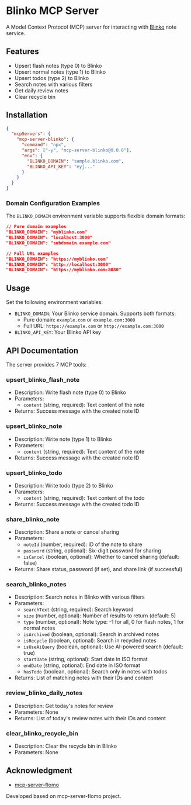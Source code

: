 # Blinko MCP Server

A Model Context Protocol (MCP) server for interacting with [Blinko](https://github.com/blinko-space/blinko) note service.

## Features

- Upsert flash notes (type 0) to Blinko
- Upsert normal notes (type 1) to Blinko
- Upsert todos (type 2) to Blinko
- Search notes with various filters
- Get daily review notes
- Clear recycle bin

## Installation
```json
{
  "mcpServers": {
    "mcp-server-blinko": {
      "command": "npx",
      "args": ["-y", "mcp-server-blinko@0.0.6"],
      "env": {
        "BLINKO_DOMAIN": "sample.blinko.com",
        "BLINKO_API_KEY": "eyj..."
      }
    }
  }
}
```

### Domain Configuration Examples

The `BLINKO_DOMAIN` environment variable supports flexible domain formats:

```json
// Pure domain examples
"BLINKO_DOMAIN": "myblinko.com"
"BLINKO_DOMAIN": "localhost:3000"
"BLINKO_DOMAIN": "subdomain.example.com"

// Full URL examples  
"BLINKO_DOMAIN": "https://myblinko.com"
"BLINKO_DOMAIN": "http://localhost:3000"
"BLINKO_DOMAIN": "https://myblinko.com:8080"
```

## Usage

Set the following environment variables:
- `BLINKO_DOMAIN`: Your Blinko service domain. Supports both formats:
  - Pure domain: `example.com` or `example.com:3000`
  - Full URL: `https://example.com` or `http://example.com:3000`
- `BLINKO_API_KEY`: Your Blinko API key

## API Documentation

The server provides 7 MCP tools:

### upsert_blinko_flash_note
- Description: Write flash note (type 0) to Blinko
- Parameters:
  - `content` (string, required): Text content of the note
- Returns: Success message with the created note ID

### upsert_blinko_note
- Description: Write note (type 1) to Blinko
- Parameters:
  - `content` (string, required): Text content of the note
- Returns: Success message with the created note ID

### upsert_blinko_todo
- Description: Write todo (type 2) to Blinko
- Parameters:
  - `content` (string, required): Text content of the todo
- Returns: Success message with the created todo ID

### share_blinko_note
- Description: Share a note or cancel sharing
- Parameters:
  - `noteId` (number, required): ID of the note to share
  - `password` (string, optional): Six-digit password for sharing
  - `isCancel` (boolean, optional): Whether to cancel sharing (default: false)
- Returns: Share status, password (if set), and share link (if successful)

### search_blinko_notes
- Description: Search notes in Blinko with various filters
- Parameters:
  - `searchText` (string, required): Search keyword
  - `size` (number, optional): Number of results to return (default: 5)
  - `type` (number, optional): Note type: -1 for all, 0 for flash notes, 1 for normal notes
  - `isArchived` (boolean, optional): Search in archived notes
  - `isRecycle` (boolean, optional): Search in recycled notes
  - `isUseAiQuery` (boolean, optional): Use AI-powered search (default: true)
  - `startDate` (string, optional): Start date in ISO format
  - `endDate` (string, optional): End date in ISO format
  - `hasTodo` (boolean, optional): Search only in notes with todos
- Returns: List of matching notes with their IDs and content

### review_blinko_daily_notes
- Description: Get today's notes for review
- Parameters: None
- Returns: List of today's review notes with their IDs and content

### clear_blinko_recycle_bin
- Description: Clear the recycle bin in Blinko
- Parameters: None

## Acknowledgment
- [mcp-server-flomo](https://github.com/chatmcp/mcp-server-flomo)

Developed based on mcp-server-flomo project.